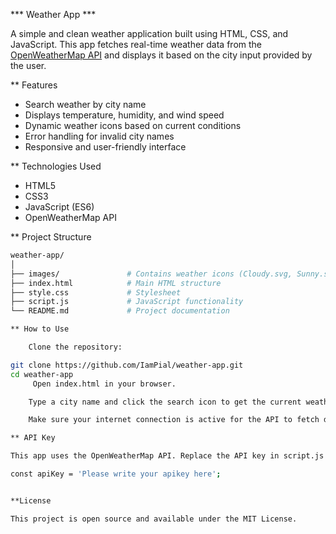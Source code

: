 *** Weather App ***

A simple and clean weather application built using HTML, CSS, and JavaScript. 
This app fetches real-time weather data from the [OpenWeatherMap API](https://openweathermap.org/api) and displays it based on the city input provided by the user.

** Features

* Search weather by city name
* Displays temperature, humidity, and wind speed
* Dynamic weather icons based on current conditions
* Error handling for invalid city names
* Responsive and user-friendly interface


** Technologies Used

- HTML5
- CSS3
- JavaScript (ES6)
- OpenWeatherMap API

** Project Structure

```bash
weather-app/
│
├── images/               # Contains weather icons (Cloudy.svg, Sunny.svg, etc.)
├── index.html            # Main HTML structure
├── style.css             # Stylesheet
├── script.js             # JavaScript functionality
└── README.md             # Project documentation

** How to Use

    Clone the repository:

git clone https://github.com/IamPial/weather-app.git
cd weather-app
     Open index.html in your browser.

    Type a city name and click the search icon to get the current weather.

    Make sure your internet connection is active for the API to fetch data.

** API Key

This app uses the OpenWeatherMap API. Replace the API key in script.js with your own:

const apiKey = 'Please write your apikey here';


**License

This project is open source and available under the MIT License.
